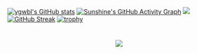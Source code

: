 [![ygwbl's GitHub stats](https://github-readme-stats.vercel.app/api?username=ygwbl)](https://github.com/anuraghazra/github-readme-stats)
[![Sunshine's GitHub Activity Graph](https://activity-graph.herokuapp.com/graph?username=ygwbl&theme=xcode)](https://github.com/ygwbl)
![](https://stats.justsong.cn/api/github?username=ygwbl)
[![GitHub Streak](https://github-readme-streak-stats.herokuapp.com/?user=ygwbl)](https://github.com/ygwbl)
[![trophy](https://github-profile-trophy.vercel.app/?username=ygwbl)](https://github.com/ygwbl)
<h1 align="center">
  <a href="https://github.com/ygwbl/">
    <img src="https://readme-typing-svg.herokuapp.com/?lines=console.log(%22Hello%2C%20World!%22);小刘同学祝您今天愉快!&center=true&size=27">
  </a>
</h1>
